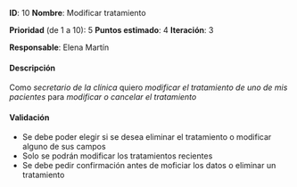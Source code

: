 **ID**: 10
**Nombre**: Modificar tratamiento

**Prioridad** (de 1 a 10): 5
**Puntos estimado**: 4
**Iteración**: 3

**Responsable**: Elena Martín

#### Descripción

Como *secretario de la clínica* quiero *modificar el tratamiento de uno de mis pacientes* para *modificar o cancelar el tratamiento*

#### Validación

* Se debe poder elegir si se desea eliminar el tratamiento o modificar alguno de sus campos
* Solo se podrán modificar los tratamientos recientes
* Se debe pedir confirmación antes de moficiar los datos o eliminar un tratamiento
